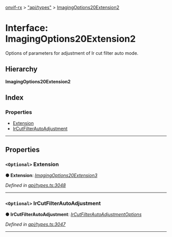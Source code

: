 [onvif-rx](../README.md) > ["api/types"](../modules/_api_types_.md) > [ImagingOptions20Extension2](../interfaces/_api_types_.imagingoptions20extension2.md)

# Interface: ImagingOptions20Extension2

Options of parameters for adjustment of Ir cut filter auto mode.

## Hierarchy

**ImagingOptions20Extension2**

## Index

### Properties

* [Extension](_api_types_.imagingoptions20extension2.md#extension)
* [IrCutFilterAutoAdjustment](_api_types_.imagingoptions20extension2.md#ircutfilterautoadjustment)

---

## Properties

<a id="extension"></a>

### `<Optional>` Extension

**● Extension**: *[ImagingOptions20Extension3](_api_types_.imagingoptions20extension3.md)*

*Defined in [api/types.ts:3048](https://github.com/patrickmichalina/onvif-rx/blob/f117e44/src/api/types.ts#L3048)*

___
<a id="ircutfilterautoadjustment"></a>

### `<Optional>` IrCutFilterAutoAdjustment

**● IrCutFilterAutoAdjustment**: *[IrCutFilterAutoAdjustmentOptions](_api_types_.ircutfilterautoadjustmentoptions.md)*

*Defined in [api/types.ts:3047](https://github.com/patrickmichalina/onvif-rx/blob/f117e44/src/api/types.ts#L3047)*

___

